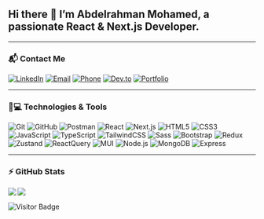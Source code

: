 ## Hi there 👋 I’m **Abdelrahman Mohamed**, a passionate **React & Next.js Developer**.

---

### 📬 Contact Me
[![LinkedIn](https://img.shields.io/badge/LinkedIn-0A66C2?style=flat-square&logo=linkedin&logoColor=white)](https://www.linkedin.com/in/YOUR_LINKEDIN/)
[![Email](https://img.shields.io/badge/Email-D14836?style=flat-square&logo=gmail&logoColor=white)](mailto:your.email@example.com)
[![Phone](https://img.shields.io/badge/Phone-25D366?style=flat-square&logo=whatsapp&logoColor=white)](tel:+20XXXXXXXXXX)
[![Dev.to](https://img.shields.io/badge/Dev.to-000000?style=flat-square&logo=dev.to&logoColor=white)](https://dev.to/YOUR_DEVTO)
[![Portfolio](https://img.shields.io/badge/Portfolio-FF7139?style=flat-square&logo=firefox&logoColor=white)](https://your-portfolio-link.com)

---

### 🚀💻 Technologies & Tools
![Git](https://img.shields.io/badge/-Git-black?style=flat-square&logo=git)
![GitHub](https://img.shields.io/badge/-GitHub-181717?style=flat-square&logo=github)
![Postman](https://img.shields.io/badge/Postman-black?style=flat-square&logo=postman)
![React](https://img.shields.io/badge/React-20232A?style=flat-square&logo=react)
![Next.js](https://img.shields.io/badge/Next.js-000000?style=flat-square&logo=nextdotjs)
![HTML5](https://img.shields.io/badge/HTML5-E34F26?style=flat-square&logo=html5&logoColor=white)
![CSS3](https://img.shields.io/badge/CSS3-1572B6?style=flat-square&logo=css3)
![JavaScript](https://img.shields.io/badge/JavaScript-323330?style=flat-square&logo=javascript)
![TypeScript](https://img.shields.io/badge/TypeScript-007ACC?style=flat-square&logo=typescript)
![TailwindCSS](https://img.shields.io/badge/Tailwind_CSS-38B2AC?style=flat-square&logo=tailwind-css)
![Sass](https://img.shields.io/badge/Sass-CC6699?style=flat-square&logo=sass)
![Bootstrap](https://img.shields.io/badge/Bootstrap-563D7C?style=flat-square&logo=bootstrap)
![Redux](https://img.shields.io/badge/Redux-593D88?style=flat-square&logo=redux)
![Zustand](https://img.shields.io/badge/Zustand-764ABC?style=flat-square&logo=zustand)
![ReactQuery](https://img.shields.io/badge/React_Query-FF4154?style=flat-square&logo=react-query)
![MUI](https://img.shields.io/badge/MUI-007FFF?style=flat-square&logo=mui)
![Node.js](https://img.shields.io/badge/Node.js-43853D?style=flat-square&logo=node.js)
![MongoDB](https://img.shields.io/badge/MongoDB-4EA94B?style=flat-square&logo=mongodb)
![Express](https://img.shields.io/badge/Express.js-404D59?style=flat-square&logo=express)

---

### ⚡ GitHub Stats
<img align="left" src="https://github-readme-stats.vercel.app/api?username=YOUR_GITHUB_USERNAME&show_icons=true&count_private=true&theme=gruvbox" />
<img src="https://github-readme-stats.vercel.app/api/top-langs/?username=YOUR_GITHUB_USERNAME&layout=compact&count_private=true&theme=gruvbox" />

![Visitor Badge](https://visitor-badge.laobi.icu/badge?page_id=YOUR_GITHUB_USERNAME.YOUR_GITHUB_USERNAME)

